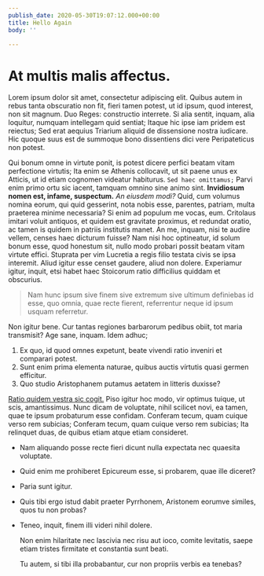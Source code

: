 ```yaml
---
publish_date: 2020-05-30T19:07:12.000+00:00
title: Hello Again
body: ''

---
```

# At multis malis affectus.

Lorem ipsum dolor sit amet, consectetur adipiscing elit. Quibus autem in rebus tanta obscuratio non fit, fieri tamen potest, ut id ipsum, quod interest, non sit magnum. Duo Reges: constructio interrete. Si alia sentit, inquam, alia loquitur, numquam intellegam quid sentiat; Itaque hic ipse iam pridem est reiectus; Sed erat aequius Triarium aliquid de dissensione nostra iudicare. Hic quoque suus est de summoque bono dissentiens dici vere Peripateticus non potest.

Qui bonum omne in virtute ponit, is potest dicere perfici beatam vitam perfectione virtutis; Ita enim se Athenis collocavit, ut sit paene unus ex Atticis, ut id etiam cognomen videatur habiturus. `Sed haec omittamus;` Parvi enim primo ortu sic iacent, tamquam omnino sine animo sint. **Invidiosum nomen est, infame, suspectum.** _An eiusdem modi?_ Quid, cum volumus nomina eorum, qui quid gesserint, nota nobis esse, parentes, patriam, multa praeterea minime necessaria? Si enim ad populum me vocas, eum. Critolaus imitari voluit antiquos, et quidem est gravitate proximus, et redundat oratio, ac tamen is quidem in patriis institutis manet. An me, inquam, nisi te audire vellem, censes haec dicturum fuisse? Nam nisi hoc optineatur, id solum bonum esse, quod honestum sit, nullo modo probari possit beatam vitam virtute effici. Stuprata per vim Lucretia a regis filio testata civis se ipsa interemit. Aliud igitur esse censet gaudere, aliud non dolere. Experiamur igitur, inquit, etsi habet haec Stoicorum ratio difficilius quiddam et obscurius.

> Nam hunc ipsum sive finem sive extremum sive ultimum definiebas id esse, quo omnia, quae recte fierent, referrentur neque id ipsum usquam referretur.

Non igitur bene. Cur tantas regiones barbarorum pedibus obiit, tot maria transmisit? Age sane, inquam. Idem adhuc;

1. Ex quo, id quod omnes expetunt, beate vivendi ratio inveniri et comparari potest.
2. Sunt enim prima elementa naturae, quibus auctis vírtutis quasi germen efficitur.
3. Quo studio Aristophanem putamus aetatem in litteris duxisse?

[Ratio quidem vestra sic cogit.](http://loripsum.net/) Piso igitur hoc modo, vir optimus tuique, ut scis, amantissimus. Nunc dicam de voluptate, nihil scilicet novi, ea tamen, quae te ipsum probaturum esse confidam. Conferam tecum, quam cuique verso rem subicias; Conferam tecum, quam cuique verso rem subicias; Ita relinquet duas, de quibus etiam atque etiam consideret.

* Nam aliquando posse recte fieri dicunt nulla expectata nec quaesita voluptate.
* Quid enim me prohiberet Epicureum esse, si probarem, quae ille diceret?
* Paria sunt igitur.
* Quis tibi ergo istud dabit praeter Pyrrhonem, Aristonem eorumve similes, quos tu non probas?
* Teneo, inquit, finem illi videri nihil dolere.

    Non enim hilaritate nec lascivia nec risu aut ioco, comite
    levitatis, saepe etiam tristes firmitate et constantia sunt
    beati.
    
    Tu autem, si tibi illa probabantur, cur non propriis verbis
    ea tenebas?
    